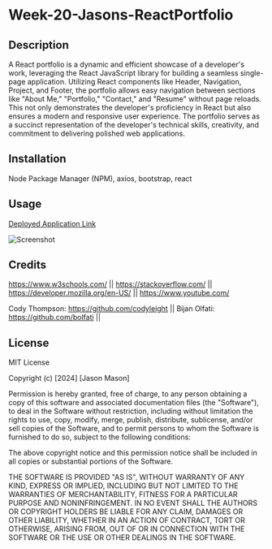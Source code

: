 # Week-20-Jasons-ReactPortfolio

## Description

A React portfolio is a dynamic and efficient showcase of a developer's work, leveraging the React JavaScript library for building a seamless single-page application. Utilizing React components like Header, Navigation, Project, and Footer, the portfolio allows easy navigation between sections like "About Me," "Portfolio," "Contact," and "Resume" without page reloads. This not only demonstrates the developer's proficiency in React but also ensures a modern and responsive user experience. The portfolio serves as a succinct representation of the developer's technical skills, creativity, and commitment to delivering polished web applications.

## Installation

Node Package Manager (NPM), axios, bootstrap, react

## Usage

[Deployed Application Link](https://jasons-react-portfolio.netlify.app/)

![Screenshot](https://i.gyazo.com/5276315302ee31e9a9816eaf16572881.png)


## Credits

https://www.w3schools.com/ || 
https://stackoverflow.com/ || 
https://developer.mozilla.org/en-US/ || 
https://www.youtube.com/

Cody Thompson: https://github.com/codyleight ||
Bijan Olfati: https://github.com/bolfati || 

## License
MIT License

Copyright (c) [2024] [Jason Mason]

Permission is hereby granted, free of charge, to any person obtaining a copy of this software and associated documentation files (the "Software"), to deal in the Software without restriction, including without limitation the rights to use, copy, modify, merge, publish, distribute, sublicense, and/or sell copies of the Software, and to permit persons to whom the Software is furnished to do so, subject to the following conditions:

The above copyright notice and this permission notice shall be included in all copies or substantial portions of the Software.

THE SOFTWARE IS PROVIDED "AS IS", WITHOUT WARRANTY OF ANY KIND, EXPRESS OR IMPLIED, INCLUDING BUT NOT LIMITED TO THE WARRANTIES OF MERCHANTABILITY, FITNESS FOR A PARTICULAR PURPOSE AND NONINFRINGEMENT. IN NO EVENT SHALL THE AUTHORS OR COPYRIGHT HOLDERS BE LIABLE FOR ANY CLAIM, DAMAGES OR OTHER LIABILITY, WHETHER IN AN ACTION OF CONTRACT, TORT OR OTHERWISE, ARISING FROM, OUT OF OR IN CONNECTION WITH THE SOFTWARE OR THE USE OR OTHER DEALINGS IN THE SOFTWARE.
